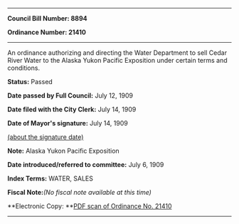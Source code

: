 

********

**Council Bill Number: 8894**
   
**Ordinance Number: 21410**
********

 An ordinance authorizing and directing the Water Department to sell Cedar River Water to the Alaska Yukon Pacific Exposition under certain terms and conditions.

**Status:** Passed
   
**Date passed by Full Council:** July 12, 1909
   
**Date filed with the City Clerk:** July 14, 1909
   
**Date of Mayor's signature:** July 14, 1909
   
[(about the signature date)](/~public/approvaldate.htm)
   
   
**Note:** Alaska Yukon Pacific Exposition

   
**Date introduced/referred to committee:** July 6, 1909
   
   
**Index Terms:** WATER, SALES

**Fiscal Note:**_(No fiscal note available at this time)_

**Electronic Copy: **[PDF scan of Ordinance No. 21410](/~archives/Ordinances/Ord_21410.pdf)

********

